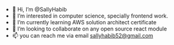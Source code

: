 - 👋 Hi, I’m @SallyHabib
- 👀 I’m interested in computer science, specially frontend work.
- 🌱 I’m currently learning AWS solution architect certificate 
- 💞️ I’m looking to collaborate on any open source react module
- 📫 you can reach me via email sallyhabib52@gmail.com

<!---
SallyHabib/SallyHabib is a ✨ special ✨ repository because its `README.md` (this file) appears on your GitHub profile.
You can click the Preview link to take a look at your changes.
--->
